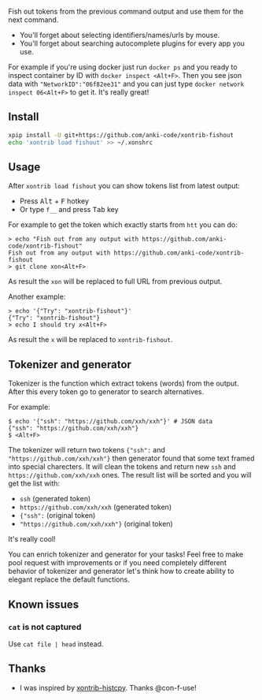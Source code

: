 Fish out tokens from the previous command output and use them for the next command.

* You'll forget about selecting identifiers/names/urls by mouse.
* You'll forget about searching autocomplete plugins for every app you use. 

For example if you're using docker 
just run `docker ps` and you ready to inspect container by ID with `docker inspect <Alt+F>`. Then you see json data with
`"NetworkID":"06f82ee31"` and you can just type `docker network inspect 06<Alt+F>` to get it. It's really great! 

## Install
```bash
xpip install -U git+https://github.com/anki-code/xontrib-fishout
echo 'xontrib load fishout' >> ~/.xonshrc
```

## Usage
After `xontrib load fishout` you can show tokens list from latest output:
* Press <kbd>Alt</kbd> + <kbd>F</kbd> hotkey
* Or type `f__` and press <kbd>Tab</kbd> key  

For example to get the token which exactly starts from `htt` you can do: 
```
> echo "Fish out from any output with https://github.com/anki-code/xontrib-fishout"
Fish out from any output with https://github.com/anki-code/xontrib-fishout
> git clone xon<Alt+F>
```
As result the `xon` will be replaced to full URL from previous output. 

Another example:
```
> echo '{"Try": "xontrib-fishout"}'
{"Try": "xontrib-fishout"}
> echo I should try x<Alt+F>
```
As result the `x` will be replaced to `xontrib-fishout`.  

## Tokenizer and generator
Tokenizer is the function which extract tokens (words) from the output. After this every token go to generator to search alternatives.

For example:
```
$ echo '{"ssh": "https://github.com/xxh/xxh"}' # JSON data
{"ssh": "https://github.com/xxh/xxh"}
$ <Alt+F>
```
The tokenizer will return two tokens `{"ssh":` and `"https://github.com/xxh/xxh"}` then generator found that some text framed 
into special charecters. It will clean the tokens and return new `ssh` and `https://github.com/xxh/xxh` ones. The result list will be sorted 
and you will get the list with:
* `ssh` (generated token)
* `https://github.com/xxh/xxh` (generated token)
* `{"ssh":` (original token)
* `"https://github.com/xxh/xxh"}` (original token)

It's really cool! 

You can enrich tokenizer and generator for your tasks! Feel free to make pool request with improvements or if you need 
completely different behavior of tokenizer and generator let's think how to create ability to elegant replace the default functions.  

## Known issues
### `cat` is not captured
Use `cat file | head` instead.

## Thanks
* I was inspired by [xontrib-histcpy](https://github.com/con-f-use/xontrib-histcpy). Thanks @con-f-use!
